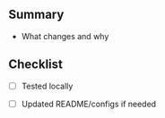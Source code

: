 ## Summary
- What changes and why

## Checklist
- [ ] Tested locally
- [ ] Updated README/configs if needed

